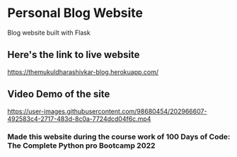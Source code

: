# Personal Blog Website
Blog website built with Flask
## Here's the link to live website
https://themukuldharashivkar-blog.herokuapp.com/
## Video Demo of the site
https://user-images.githubusercontent.com/98680454/202966607-492583c4-2717-483d-8c0a-7724dcd04f6c.mp4
### Made this website during the course work of 100 Days of Code: The Complete Python pro Bootcamp 2022



